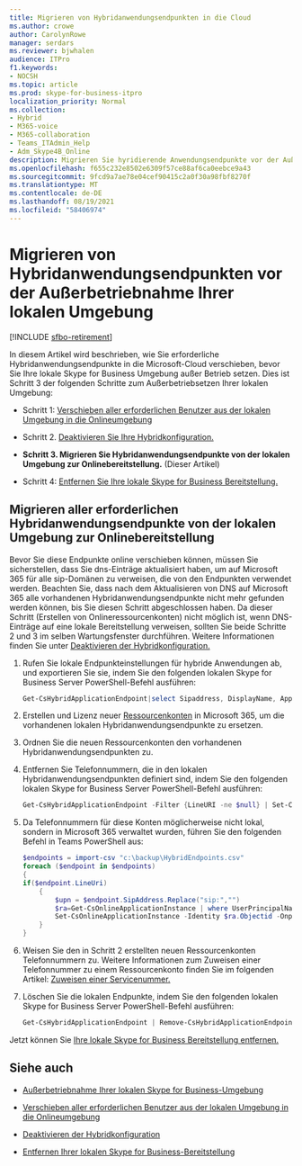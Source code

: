 ```yaml
---
title: Migrieren von Hybridanwendungsendpunkten in die Cloud
ms.author: crowe
author: CarolynRowe
manager: serdars
ms.reviewer: bjwhalen
audience: ITPro
f1.keywords:
- NOCSH
ms.topic: article
ms.prod: skype-for-business-itpro
localization_priority: Normal
ms.collection:
- Hybrid
- M365-voice
- M365-collaboration
- Teams_ITAdmin_Help
- Adm_Skype4B_Online
description: Migrieren Sie hyridierende Anwendungsendpunkte vor der Außerbetriebnahme einer Skype for Business lokalen Umgebung.
ms.openlocfilehash: f655c232e8502e6309f57ce88af6ca0eebce9a43
ms.sourcegitcommit: 9fcd9a7ae78e04cef90415c2a0f30a98fbf8270f
ms.translationtype: MT
ms.contentlocale: de-DE
ms.lasthandoff: 08/19/2021
ms.locfileid: "58406974"
---
```

# <a name="migrate-hybrid-application-endpoints-before-decommissioning-your-on-premises-environment"></a>Migrieren von Hybridanwendungsendpunkten vor der Außerbetriebnahme Ihrer lokalen Umgebung

[!INCLUDE [sfbo-retirement](../../Hub/includes/sfbo-retirement.md)]

In diesem Artikel wird beschrieben, wie Sie erforderliche Hybridanwendungsendpunkte in die Microsoft-Cloud verschieben, bevor Sie Ihre lokale Skype for Business Umgebung außer Betrieb setzen. Dies ist Schritt 3 der folgenden Schritte zum Außerbetriebsetzen Ihrer lokalen Umgebung:

- Schritt 1: [Verschieben aller erforderlichen Benutzer aus der lokalen Umgebung in die Onlineumgebung](decommission-move-on-prem-users.md)

- Schritt 2. [Deaktivieren Sie Ihre Hybridkonfiguration.](cloud-consolidation-disabling-hybrid.md)

- **Schritt 3. Migrieren Sie Hybridanwendungsendpunkte von der lokalen Umgebung zur Onlinebereitstellung.** (Dieser Artikel)

- Schritt 4: [Entfernen Sie Ihre lokale Skype for Business Bereitstellung.](decommission-remove-on-prem.md)


## <a name="migrate-all-required-hybrid-application-endpoints-from-on-premises-to-online"></a>Migrieren aller erforderlichen Hybridanwendungsendpunkte von der lokalen Umgebung zur Onlinebereitstellung

Bevor Sie diese Endpunkte online verschieben können, müssen Sie sicherstellen, dass Sie dns-Einträge aktualisiert haben, um auf Microsoft 365 für alle sip-Domänen zu verweisen, die von den Endpunkten verwendet werden. Beachten Sie, dass nach dem Aktualisieren von DNS auf Microsoft 365 alle vorhandenen Hybridanwendungsendpunkte nicht mehr gefunden werden können, bis Sie diesen Schritt abgeschlossen haben. Da dieser Schritt (Erstellen von Onlineressourcenkonten) nicht möglich ist, wenn DNS-Einträge auf eine lokale Bereitstellung verweisen, sollten Sie beide Schritte 2 und 3 im selben Wartungsfenster durchführen. Weitere Informationen finden Sie unter [Deaktivieren der Hybridkonfiguration.](cloud-consolidation-disabling-hybrid.md)

1. Rufen Sie lokale Endpunkteinstellungen für hybride Anwendungen ab, und exportieren Sie sie, indem Sie den folgenden lokalen Skype for Business Server PowerShell-Befehl ausführen:

   ```PowerShell
   Get-CsHybridApplicationEndpoint|select Sipaddress, DisplayName, ApplicationID, LineUri |Export-Csv -Path "c:\backup\HybridEndpoints.csv"
   ```
2. Erstellen und Lizenz neuer [Ressourcenkonten](/microsoftteams/manage-resource-accounts) in Microsoft 365, um die vorhandenen lokalen Hybridanwendungsendpunkte zu ersetzen.

3. Ordnen Sie die neuen Ressourcenkonten den vorhandenen Hybridanwendungsendpunkten zu.

4. Entfernen Sie Telefonnummern, die in den lokalen Hybridanwendungsendpunkten definiert sind, indem Sie den folgenden lokalen Skype for Business Server PowerShell-Befehl ausführen:

   ```PowerShell
   Get-CsHybridApplicationEndpoint -Filter {LineURI -ne $null} | Set-CsHybridApplicationEndpoint -LineURI ""
   ```
5. Da Telefonnummern für diese Konten möglicherweise nicht lokal, sondern in Microsoft 365 verwaltet wurden, führen Sie den folgenden Befehl in Teams PowerShell aus:

   ```PowerShell
   $endpoints = import-csv "c:\backup\HybridEndpoints.csv"
   foreach ($endpoint in $endpoints)
   {
   if($endpoint.LineUri)
       {
           $upn = $endpoint.SipAddress.Replace("sip:","")
           $ra=Get-CsOnlineApplicationInstance | where UserPrincipalName -eq $upn 
           Set-CsOnlineApplicationInstance -Identity $ra.Objectid -OnpremPhoneNumber ""
       }
   }
   ```

6. Weisen Sie den in Schritt 2 erstellten neuen Ressourcenkonten Telefonnummern zu. Weitere Informationen zum Zuweisen einer Telefonnummer zu einem Ressourcenkonto finden Sie im folgenden Artikel: [Zuweisen einer Servicenummer.](/microsoftteams/manage-resource-accounts)

7. Löschen Sie die lokalen Endpunkte, indem Sie den folgenden lokalen Skype for Business Server PowerShell-Befehl ausführen:

   ```PowerShell
   Get-CsHybridApplicationEndpoint | Remove-CsHybridApplicationEndpoint
   ```
Jetzt können Sie [Ihre lokale Skype for Business Bereitstellung entfernen.](decommission-remove-on-prem.md)

## <a name="see-also"></a>Siehe auch

- [Außerbetriebnahme Ihrer lokalen Skype for Business-Umgebung](decommission-on-prem-overview.md)

- [Verschieben aller erforderlichen Benutzer aus der lokalen Umgebung in die Onlineumgebung](decommission-move-on-prem-users.md)

- [Deaktivieren der Hybridkonfiguration](cloud-consolidation-disabling-hybrid.md)

- [Entfernen Ihrer lokalen Skype for Business-Bereitstellung](decommission-remove-on-prem.md)




